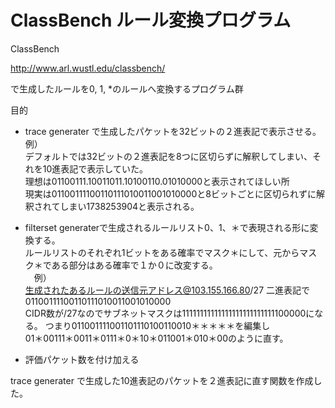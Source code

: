 # ClassBench ルール変換プログラム

ClassBench 

http://www.arl.wustl.edu/classbench/ 

で生成したルールを0, 1, *のルールへ変換するプログラム群

目的
* trace generater で生成したパケットを32ビットの２進表記で表示させる。　     
例）  
 デフォルトでは32ビットの２進表記を8つに区切らずに解釈してしまい、それを10進表記で表示していた。  
 理想は01100111.10011011.10100110.01010000と表示されてほしい所  
 現実は01100111100110111010011001010000と8ビットごとに区切られずに解釈されてしまい1738253904と表示される。　　

* filterset generaterで生成されるルールリスト0、1、＊で表現される形に変換する。  
 ルールリストのそれぞれ1ビットをある確率でマスク＊にして、元からマスク＊である部分はある確率で１か０に改変する。  
　例）  
   生成されたあるルールの送信元アドレス@103.155.166.80/27 二進表記で01100111100110111010011001010000   
   CIDR数が/27なのでサブネットマスクは11111111111111111111111111100000になる。
   つまり011001111001101110100110010＊＊＊＊＊を編集し   
   01＊00111＊0011＊0111＊0＊10＊011001＊010＊00のように直す。  
*  評価パケット数を付け加える  　

trace generater で生成した10進表記のパケットを２進表記に直す関数を作成した。
